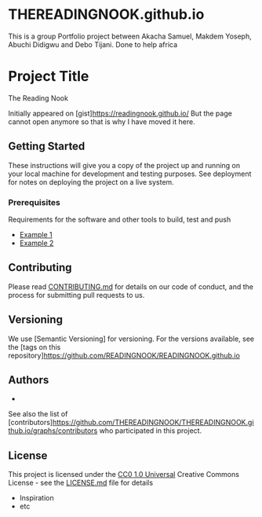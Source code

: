 # THEREADINGNOOK.github.io
This is a group Portfolio project between Akacha Samuel, Makdem Yoseph, Abuchi Didigwu and Debo Tijani.
Done to help africa

# Project Title

The Reading Nook

Initially appeared on
[gist]https://readingnook.github.io/  But the page cannot open anymore so that is why I have moved it here.

## Getting Started

These instructions will give you a copy of the project up and running on
your local machine for development and testing purposes. See deployment
for notes on deploying the project on a live system.

### Prerequisites

Requirements for the software and other tools to build, test and push 
- [Example 1](https://code.visualstudio.com/)
- [Example 2](https://jquery.com/)


## Contributing

Please read [CONTRIBUTING.md](CONTRIBUTING.md) for details on our code
of conduct, and the process for submitting pull requests to us.

## Versioning

We use [Semantic Versioning] for versioning. For the versions
available, see the [tags on this
repository]https://github.com/READINGNOOK/READINGNOOK.github.io

## Authors

  - 

See also the list of
[contributors]https://github.com/THEREADINGNOOK/THEREADINGNOOK.github.io/graphs/contributors
who participated in this project.

## License

This project is licensed under the [CC0 1.0 Universal](LICENSE.md)
Creative Commons License - see the [LICENSE.md](LICENSE.md) file for
details
 
  - Inspiration
  - etc

